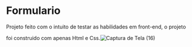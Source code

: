 # Formulario

Projeto feito com o intuito de testar as habilidades em front-end, o projeto





foi construido com apenas Html e Css.![Captura de Tela (16)](https://user-images.githubusercontent.com/122378399/229298562-6939d17e-4296-465d-bbee-2c1111380e63.png)
